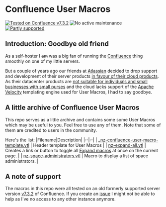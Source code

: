 # Confluence User Macros

[![Tested on Confluence v7.3.2](https://img.shields.io/badge/confluence-v7.3.2-mediumseagreen.svg?logo=confluence)](https://confluence.atlassian.com/doc/confluence-7-3-release-notes-983794557.html) ![No active maintenance](https://img.shields.io/badge/maintained-no-crimson.svg?logo=github) [![Partly supported](https://img.shields.io/badge/supported-partly-darkorange.svg?logo=github)](https://github.com/nerdzone-nl/confluence-user-macros/issues)

## Introduction: Goodbye old friend
As a self-hoster I <s>am</s> was a big fan of running the [Confluence](https://www.atlassian.com/software/confluence) thing smoothly on one of my little servers.

But a couple of years ago our friends at [Atlassian](https://www.atlassian.com) decided to drop support and development of their server products [in favour of their cloud products](https://www.atlassian.com/migration/assess/journey-to-cloud). As their datacenter products are [not suitable for individuals and small businesses with small purses](https://www.atlassian.com/licensing/data-center) and the cloud lacks support of the [Apache Velocity](https://velocity.apache.org/) templating engine used for User Macros, I had to say goodbye.

## A little archive of Confluence User Macros
This repo serves as a little archive and contains some some User Macros which may be useful to you.  Feel free to use any of them. Note that some of them are credited to users in the community.

Here's the list:
|Filename|Description|
|:-|:-|
| [_nz-confluence-user-macro-template.vtl](./_nz-confluence-user-macro-template.vtl) | Header template for User Macros |
| [nz-expand-all.vtl](nz-expand-all.vtl) | Creates a link or button to toggle all [Expand macros](https://confluence.atlassian.com/display/DOC/Expand+Macro) at once on the current page. |
| [nz-space-administrators.vtl](./nz-space-administrators.vtl) | Macro to display a list of space administrators. |

## A note of support
The macros in this repo were all tested on an old formerly supported server version [v7.3.2](https://confluence.atlassian.com/doc/confluence-7-3-release-notes-983794557.html) of Confluence. If you create an [issue](https://github.com/nerdzone-nl/confluence-user-macros/issues) I might not be able to help as I've no access to any other instance anymore.
